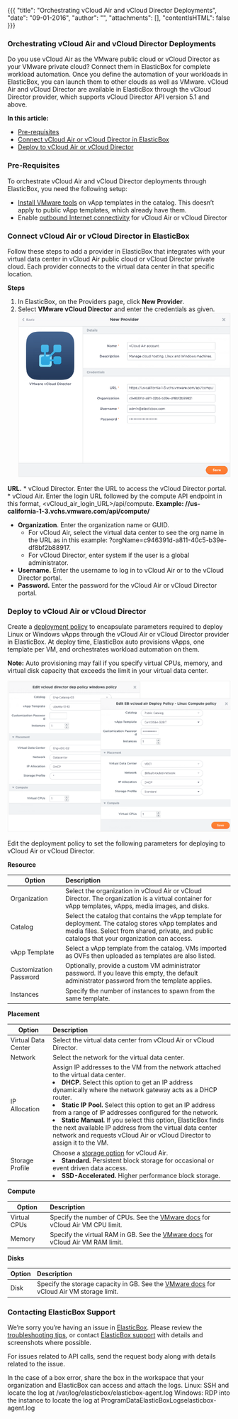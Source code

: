 {{{ "title": "Orchestrating vCloud Air and vCloud Director Deployments",
"date": "09-01-2016",
"author": "",
"attachments": [],
"contentIsHTML": false
}}}


### Orchestrating vCloud Air and vCloud Director Deployments

Do you use vCloud Air as the VMware public cloud or vCloud Director as your VMware private cloud? Connect them in ElasticBox for complete workload automation. Once you define the automation of your workloads in ElasticBox, you can launch them to other clouds as well as VMware. vCloud Air and vCloud Director are available in ElasticBox through the vCloud Director provider, which supports vCloud Director API version 5.1 and above.

**In this article:**
* [Pre-requisites](../ElasticBox/cloudair-director.md)
* [Connect vCloud Air or vCloud Director in ElasticBox](../ElasticBox/cloudair-director.md)
* [Deploy to vCloud Air or vCloud Director](../ElasticBox/cloudair-director.md)

### Pre-Requisites

To orchestrate vCloud Air and vCloud Director deployments through ElasticBox, you need the following setup:

* [Install VMware tools](//pubs.vmware.com/vcd-51/index.jsp?topic=%2Fcom.vmware.vcloud.users.doc_51%2FGUID-9BB72070-65E9-4458-84C3-05D8247C7343.html) on vApp templates in the catalog. This doesn’t apply to public vApp templates, which already have them.
* Enable [outbound Internet connectivity](//kb.vmware.com/selfservice/microsites/search.do?language=en_US&cmd=displayKC&externalId=2053464) for vCloud Air or vCloud Director

### Connect vCloud Air or vCloud Director in ElasticBox

Follow these steps to add a provider in ElasticBox that integrates with your virtual data center in vCloud Air public cloud or vCloud Director private cloud. Each provider connects to the virtual data center in that specific location.

**Steps**
1. In ElasticBox, on the Providers page, click **New Provider**.
2. Select **VMware vCloud Director** and enter the credentials as given.
![vcloudair-director-connectinelasticbox-1.png](../images/ElasticBox/vcloudair-director-connectinelasticbox-1.png)

**URL.**
	* vCloud Director. Enter the URL to access the vCloud Director portal.
	* vCloud Air. Enter the login URL followed by the compute API endpoint in this format, <vCloud_air_login_URL>/api/compute. **Example: //us-california-1-3.vchs.vmware.com/api/compute/**
* **Organization**. Enter the organization name or GUID.
	* For vCloud Air, select the virtual data center to see the org name in the URL as in this example: ?orgName=c946391d-a811-40c5-b39e-df8bf2b88917.
	* For vCloud Director, enter system if the user is a global administrator.
* **Username.** Enter the username to log in to vCloud Air or to the vCloud Director portal.
* **Password.** Enter the password for the vCloud Air or vCloud Director portal.

### Deploy to vCloud Air or vCloud Director

Create a [deployment policy](../ElasticBox/deploymentpolicy-box.md) to encapsulate parameters required to deploy Linux or Windows vApps through the vCloud Air or vCloud Director provider in ElasticBox. At deploy time, ElasticBox auto provisions vApps, one template per VM, and orchestrates workload automation on them.

**Note:** Auto provisioning may fail if you specify virtual CPUs, memory, and virtual disk capacity that exceeds the limit in your virtual data center.

![vcloudair-director-deployment-policy-2.png](../images/ElasticBox/vcloudair-director-deployment-policy-2.png)

Edit the deployment policy to set the following parameters for deploying to vCloud Air or vCloud Director.

**Resource**

| **Option**  |  **Description** |
|----------|:-----|
| Organization | Select the organization in vCloud Air or vCloud Director. The organization is a virtual container for vApp templates, vApps, media images, and disks. |
| Catalog |	Select the catalog that contains the vApp template for deployment. The catalog stores vApp templates and media files. Select from shared, private, and public catalogs that your organization can access. |
| vApp Template | Select a vApp template from the catalog. VMs imported as OVFs then uploaded as templates are also listed. |
| Customization Password | Optionally, provide a custom VM administrator password. If you leave this empty, the default administrator password from the template applies.|
| Instances | Specify the number of instances to spawn from the same template. |

**Placement**

| **Option**  |  **Description** |
|----------|:-----|
| Virtual Data Center |	Select the virtual data center from vCloud Air or vCloud Director. |
| Network |	Select the network for the virtual data center. |
| IP Allocation | Assign IP addresses to the VM from the network attached to the virtual data center.<li>**DHCP.** Select this option to get an IP address dynamically where the network gateway acts as a DHCP router.</li><li>**Static IP Pool.** Select this option to get an IP address from a range of IP addresses configured for the network.</li><li>**Static Manual.** If you select this option, ElasticBox finds the next available IP address from the virtual data center network and requests vCloud Air or vCloud Director to assign it to the VM.</li> |
| Storage Profile | Choose a [storage option](//vcloud.vmware.com/service-offering/block-storage) for vCloud Air.<li>**Standard.** Persistent block storage for occasional or event driven data access.</li><li>**SSD-Accelerated.** Higher performance block storage.</li> |

**Compute**

| **Option**  |  **Description** |
|----------|:-----|
| Virtual CPUs | Specify the number of CPUs. See the [VMware docs](//pubs.vmware.com/vca/index.jsp?topic=%2Fcom.vmware.vca.od.ug.doc%2FGUID-6180A0A5-E390-449D-8FD6-CD8601554EAE.html) for vCloud Air VM CPU limit. |
| Memory | Specify the virtual RAM in GB. See the [VMware docs](//pubs.vmware.com/vca/index.jsp?topic=%2Fcom.vmware.vca.od.ug.doc%2FGUID-6180A0A5-E390-449D-8FD6-CD8601554EAE.html) for vCloud Air VM RAM limit. |

**Disks**

| **Option**  |  **Description** |
|----------|:-----|
| Disk | Specify the storage capacity in GB. See the [VMware docs](//pubs.vmware.com/vca/index.jsp?topic=%2Fcom.vmware.vca.od.ug.doc%2FGUID-6180A0A5-E390-449D-8FD6-CD8601554EAE.html) for vCloud Air VM storage limit. |

### Contacting ElasticBox Support

We’re sorry you’re having an issue in [ElasticBox](//www.ctl.io/elasticbox/). Please review the [troubleshooting tips](../ElasticBox/troubleshooting-tips.md), or contact [ElasticBox support](mailto:support@elasticbox.com) with details and screenshots where possible.

For issues related to API calls, send the request body along with details related to the issue.

In the case of a box error, share the box in the workspace that your organization and ElasticBox can access and attach the logs.
Linux: SSH and locate the log at /var/log/elasticbox/elasticbox-agent.log
Windows: RDP into the instance to locate the log at ProgramDataElasticBoxLogselasticbox-agent.log
